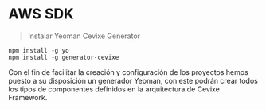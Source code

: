 # AWS SDK

> Instalar Yeoman Cevixe Generator

```shell
npm install -g yo
npm install -g generator-cevixe
```

Con el fin de facilitar la creación y configuración de los proyectos hemos puesto a su
disposición un generador Yeoman, con este podrán crear todos los tipos de componentes
definidos en la arquitectura de Cevixe Framework.

